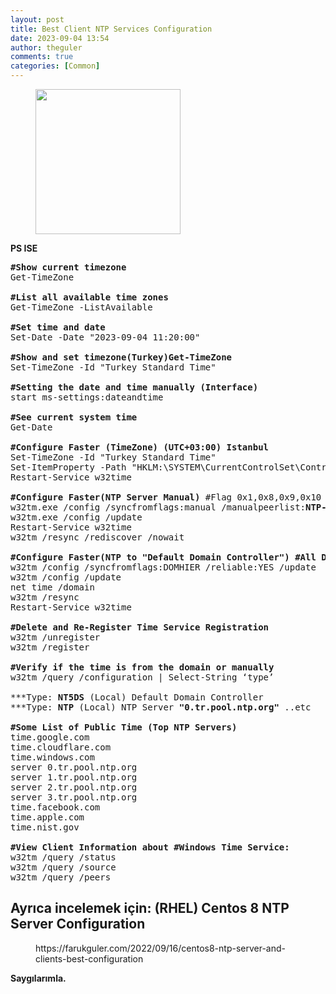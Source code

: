 ```yaml
---
layout: post
title: Best Client NTP Services Configuration
date: 2023-09-04 13:54
author: theguler
comments: true
categories: [Common]
---
```

<!-- wp:image {"id":8343,"width":"232px","height":"auto","sizeSlug":"large","linkDestination":"none"} -->
<figure class="wp-block-image size-large is-resized"><img src="https://theguler.wordpress.com/wp-content/uploads/2023/09/date-time-location.jpg?w=1024" alt="" class="wp-image-8343" style="width:232px;height:auto" /></figure>
<!-- /wp:image -->

<!-- wp:paragraph -->
<p><strong>PS ISE</strong></p>
<!-- /wp:paragraph -->

<!-- wp:preformatted -->
<pre class="wp-block-preformatted"><strong>#Show current timezone</strong><br>Get-TimeZone<br><br><strong>#List all available time zones</strong><br>Get-TimeZone -ListAvailable<br><br><strong>#Set time and date</strong><br>Set-Date -Date "2023-09-04 11:20:00"<br><br><strong>#Show and set timezone(Turkey)Get-TimeZone</strong><br>Set-TimeZone -Id "Turkey Standard Time"<br><br><strong>#Setting the date and time manually (Interface)</strong><br>start ms-settings:dateandtime<br><br><strong>#See current system time</strong><br>Get-Date<br><br><strong>#Configure Faster (TimeZone) (UTC+03:00) Istanbul</strong><br>Set-TimeZone -Id "Turkey Standard Time"<br>Set-ItemProperty -Path "HKLM:\SYSTEM\CurrentControlSet\Control\TimeZoneInformation" -Name "Bias" -Value 180 #180 Minutes &amp; 3 Hours &amp; (UTC+03:00) İstanbul<br>Restart-Service w32time<br><br><strong>#Configure Faster(NTP Server Manual)</strong> #Flag 0x1,0x8,0x9,0x10 ..etc<br>w32tm.exe /config /syncfromflags:manual /manualpeerlist:<strong>NTP-srv.guler.com</strong>,0x8<strong> </strong>/reliable:yes /update<br>w32tm.exe /config /update<br>Restart-Service w32time<br>w32tm /resync /rediscover /nowait<br><br><strong>#Configure Faster(NTP to "Default Domain Controller") #All DC's</strong><br>w32tm /config /syncfromflags:DOMHIER /reliable:YES /update<br>w32tm /config /update<br>net time /domain<br>w32tm /resync<br>Restart-Service w32time<br><br><strong>#Delete and Re-Register Time Service Registration</strong><br>w32tm /unregister<br>w32tm /register<br><br><strong>#Verify if the time is from the domain or manually</strong><br>w32tm /query /configuration | Select-String ‘type’<br><br>***Type: <strong>NT5DS</strong> (Local) Default Domain Controller<br>***Type: <strong>NTP</strong> (Local) NTP Server <strong>"0.tr.pool.ntp.org"</strong> ..etc<br><br><strong>#Some List of Public Time (Top NTP Servers)</strong><br>time.google.com<br>time.cloudflare.com<br>time.windows.com<br>server 0.tr.pool.ntp.org<br>server 1.tr.pool.ntp.org<br>server 2.tr.pool.ntp.org<br>server 3.tr.pool.ntp.org<br>time.facebook.com<br>time.apple.com<br>time.nist.gov<br><br><strong>#View Client Information about #Windows Time Service:</strong><br>w32tm /query /status<br>w32tm /query /source<br>w32tm /query /peers</pre>
<!-- /wp:preformatted -->

<!-- wp:heading -->
<h2 class="wp-block-heading"><strong>Ayrıca incelemek için: </strong>(RHEL) Centos 8 NTP Server Configuration</h2>
<!-- /wp:heading -->

<!-- wp:embed {"url":"https://farukguler.com/2022/09/16/centos8-ntp-server-and-clients-best-configuration","type":"wp-embed","providerNameSlug":"guler-information-technology-platform"} -->
<figure class="wp-block-embed is-type-wp-embed is-provider-guler-information-technology-platform wp-block-embed-guler-information-technology-platform"><div class="wp-block-embed__wrapper">
https://farukguler.com/2022/09/16/centos8-ntp-server-and-clients-best-configuration
</div></figure>
<!-- /wp:embed -->

<!-- wp:paragraph -->
<p><strong>Saygılarımla.</strong></p>
<!-- /wp:paragraph -->
